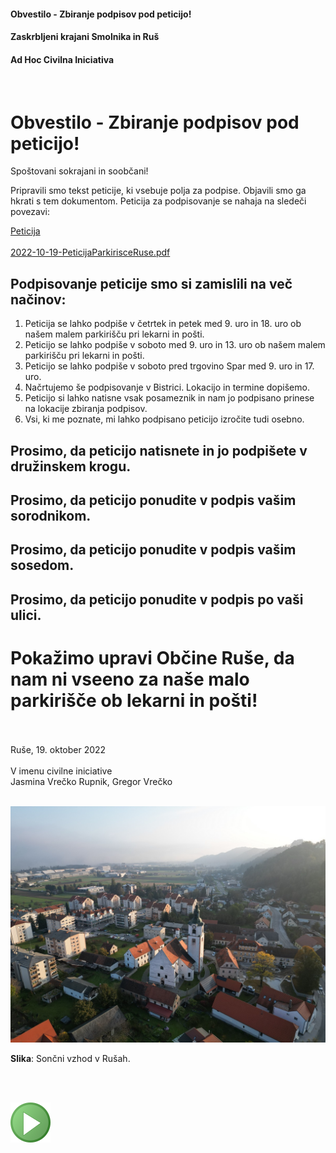 #### Obvestilo - Zbiranje podpisov pod peticijo!

#### Zaskrbljeni krajani Smolnika in Ruš
#### Ad Hoc Civilna Iniciativa 
<br/>


# Obvestilo - Zbiranje podpisov pod peticijo!


Spoštovani sokrajani in soobčani!

Pripravili smo tekst peticije, ki vsebuje polja za podpise. Objavili smo ga 
hkrati s tem dokumentom. Peticija za podpisovanje se nahaja na sledeči povezavi:

[Peticija](./pdf/2022-10-19-PeticijaParkirisceRuse.pdf)
<br/>
<br/>
[2022-10-19-PeticijaParkirisceRuse.pdf](./pdf/2022-10-19-PeticijaParkirisceRuse.pdf)

## Podpisovanje peticije smo si zamislili na več načinov:

1.	Peticija se lahko podpiše v četrtek in petek med 9. uro in 18. uro ob našem malem parkirišču pri lekarni in pošti.
1.  Peticijo se lahko podpiše v soboto med 9. uro in 13. uro ob našem malem parkirišču pri lekarni in pošti.
1.  Peticijo se lahko podpiše v soboto pred trgovino Spar med 9. uro in 17. uro.
1.  Načrtujemo še podpisovanje v Bistrici. Lokacijo in termine dopišemo.
1.	Peticijo si lahko natisne vsak posameznik in nam jo podpisano prinese na lokacije zbiranja podpisov.
1.  Vsi, ki me poznate, mi lahko podpisano peticijo izročite tudi osebno.

## Prosimo, da peticijo natisnete in jo <b>podpišete v družinskem krogu</b>.

## Prosimo, da peticijo <b>ponudite v podpis vašim sorodnikom</b>.

## Prosimo, da peticijo <b>ponudite v podpis vašim sosedom</b>.

## Prosimo, da peticijo <b>ponudite v podpis po vaši ulici</b>.

# Pokažimo upravi Občine Ruše, da nam ni vseeno za naše malo parkirišče ob lekarni in pošti!

<br/><br/>
Ruše, 19. oktober 2022 <br/><br/>
V imenu civilne iniciative<br/> 
Jasmina Vrečko Rupnik, Gregor Vrečko
<br/><br/>


![Kazalo](./pic/slika_peticija_2.jpg)

**Slika**: Sončni vzhod v Rušah.


<br/>
<br/>

![GIT](./pic/status_work_green_64x64.png)